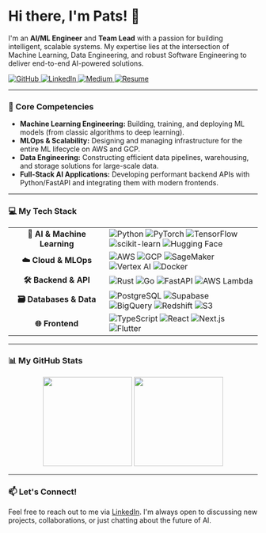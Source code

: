 # Hi there, I'm Pats! 👋

I'm an **AI/ML Engineer** and **Team Lead** with a passion for building intelligent, scalable systems. My expertise lies at the intersection of Machine Learning, Data Engineering, and robust Software Engineering to deliver end-to-end AI-powered solutions.

<p align="left">
  <a href="https://github.com/jplaulau14">
    <img src="https://img.shields.io/badge/GitHub-181717?style=for-the-badge&logo=github&logoColor=white" alt="GitHub">
  </a>
  <a href="https://www.linkedin.com/in/jplau14/">
    <img src="https://img.shields.io/badge/LinkedIn-0A66C2?style=for-the-badge&logo=linkedin&logoColor=white" alt="LinkedIn">
  </a>
  <a href="https://medium.com/@johnpatricklaurel14">
    <img src="https://img.shields.io/badge/Medium-000000?style=for-the-badge&logo=medium&logoColor=white" alt="Medium">
  </a>
  <a href="[https://drive.google.com/file/d/1d0v_oFZ3cPRaUicVvmlldcZ1_HMj_1Vy/view?usp=sharing](https://drive.google.com/file/d/1--3I8GbzYhN8xKskO-wdu0m2LPEC5MHM/view?usp=sharing)">
    <img src="https://img.shields.io/badge/View_My_Resume-EA4335?style=for-the-badge&logo=google-drive&logoColor=white" alt="Resume">
  </a>
</p>

---

### 🚀 Core Competencies

* **Machine Learning Engineering:** Building, training, and deploying ML models (from classic algorithms to deep learning).
* **MLOps & Scalability:** Designing and managing infrastructure for the entire ML lifecycle on AWS and GCP.
* **Data Engineering:** Constructing efficient data pipelines, warehousing, and storage solutions for large-scale data.
* **Full-Stack AI Applications:** Developing performant backend APIs with Python/FastAPI and integrating them with modern frontends.

---

### 💻 My Tech Stack

<table>
  <tr>
    <td align="center" width="180">
      <strong>🧠 AI & Machine Learning</strong>
    </td>
    <td>
      <img src="https://img.shields.io/badge/Python-3776AB?style=for-the-badge&logo=python&logoColor=white" alt="Python" />
      <img src="https://img.shields.io/badge/PyTorch-EE4C2C?style=for-the-badge&logo=pytorch&logoColor=white" alt="PyTorch" />
      <img src="https://img.shields.io/badge/TensorFlow-FF6F00?style=for-the-badge&logo=tensorflow&logoColor=white" alt="TensorFlow" />
      <img src="https://img.shields.io/badge/scikit--learn-F7931E?style=for-the-badge&logo=scikit-learn&logoColor=white" alt="scikit-learn" />
      <img src="https://img.shields.io/badge/Hugging_Face-FFD21E?style=for-the-badge&logo=huggingface&logoColor=black" alt="Hugging Face" />
    </td>
  </tr>
  <tr>
    <td align="center">
      <strong>☁️ Cloud & MLOps</strong>
    </td>
    <td>
      <img src="https://img.shields.io/badge/Amazon_AWS-232F3E?style=for-the-badge&logo=amazonaws&logoColor=white" alt="AWS" />
      <img src="https://img.shields.io/badge/Google_Cloud-4285F4?style=for-the-badge&logo=googlecloud&logoColor=white" alt="GCP" />
      <img src="https://img.shields.io/badge/Amazon_SageMaker-FF9900?style=for-the-badge&logo=amazonaws&logoColor=white" alt="SageMaker" />
      <img src="https://img.shields.io/badge/Vertex_AI-4285F4?style=for-the-badge&logo=googlecloud&logoColor=white" alt="Vertex AI" />
      <img src="https://img.shields.io/badge/Docker-2496ED?style=for-the-badge&logo=docker&logoColor=white" alt="Docker" />
    </td>
  </tr>
  <tr>
    <td align="center">
      <strong>🛠️ Backend & API</strong>
    </td>
    <td>
      <img src="https://img.shields.io/badge/Rust-000000?style=for-the-badge&logo=rust&logoColor=white" alt="Rust" />
      <img src="https://img.shields.io/badge/Go-00ADD8?style=for-the-badge&logo=go&logoColor=white" alt="Go" />
      <img src="https://img.shields.io/badge/FastAPI-009688?style=for-the-badge&logo=fastapi&logoColor=white" alt="FastAPI" />
      <img src="https://img.shields.io/badge/AWS_Lambda-FF9900?style=for-the-badge&logo=awslambda&logoColor=white" alt="AWS Lambda" />
    </td>
  </tr>
  <tr>
    <td align="center">
      <strong>🗃️ Databases & Data</strong>
    </td>
    <td>
      <img src="https://img.shields.io/badge/PostgreSQL-4169E1?style=for-the-badge&logo=postgresql&logoColor=white" alt="PostgreSQL" />
      <img src="https://img.shields.io/badge/Supabase-3FCF8E?style=for-the-badge&logo=supabase&logoColor=white" alt="Supabase" />
      <img src="https://img.shields.io/badge/Google_BigQuery-4285F4?style=for-the-badge&logo=googlecloud&logoColor=white" alt="BigQuery" />
      <img src="https://img.shields.io/badge/Amazon_Redshift-FF9900?style=for-the-badge&logo=amazonaws&logoColor=white" alt="Redshift" />
      <img src="https://img.shields.io/badge/Amazon_S3-569A31?style=for-the-badge&logo=amazons3&logoColor=white" alt="S3" />
    </td>
  </tr>
  <tr>
    <td align="center">
      <strong>🌐 Frontend</strong>
    </td>
    <td>
      <img src="https://img.shields.io/badge/TypeScript-3178C6?style=for-the-badge&logo=typescript&logoColor=white" alt="TypeScript" />
      <img src="https://img.shields.io/badge/React-20232A?style=for-the-badge&logo=react&logoColor=61DAFB" alt="React" />
      <img src="https://img.shields.io/badge/Next.js-000000?style=for-the-badge&logo=nextdotjs&logoColor=white" alt="Next.js" />
      <img src="https://img.shields.io/badge/Flutter-02569B?style=for-the-badge&logo=flutter&logoColor=white" alt="Flutter" />
    </td>
  </tr>
</table>

---

### 📊 My GitHub Stats

<p align="center">
  <img height="180em" src="https://github-readme-stats.vercel.app/api?username=jplaulau14&show_icons=true&theme=tokyonight&include_all_commits=true&count_private=true"/>
  <img height="180em" src="https://github-readme-stats.vercel.app/api/top-langs/?username=jplaulau14&layout=compact&langs_count=8&theme=tokyonight&hide=jupyter%20notebook,swift,c,c%2B%2B,html,css,javascript"/>
</p>

---

### 📫 Let's Connect!

Feel free to reach out to me via [LinkedIn](https://www.linkedin.com/in/jplau14/). I'm always open to discussing new projects, collaborations, or just chatting about the future of AI.

